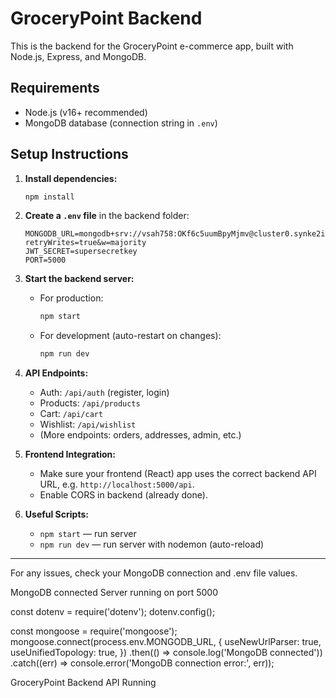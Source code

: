 # GroceryPoint Backend

This is the backend for the GroceryPoint e-commerce app, built with Node.js, Express, and MongoDB.

## Requirements
- Node.js (v16+ recommended)
- MongoDB database (connection string in `.env`)

## Setup Instructions

1. **Install dependencies:**
   ```bash
   npm install
   ```

2. **Create a `.env` file** in the backend folder:
   ```env
   MONGODB_URL=mongodb+srv://vsah758:OKf6c5uumBpyMjmv@cluster0.synke2i.mongodb.net/Grocerry?retryWrites=true&w=majority
   JWT_SECRET=supersecretkey
   PORT=5000
   ```

3. **Start the backend server:**
   - For production:
     ```bash
     npm start
     ```
   - For development (auto-restart on changes):
     ```bash
     npm run dev
     ```

4. **API Endpoints:**
   - Auth: `/api/auth` (register, login)
   - Products: `/api/products`
   - Cart: `/api/cart`
   - Wishlist: `/api/wishlist`
   - (More endpoints: orders, addresses, admin, etc.)

5. **Frontend Integration:**
   - Make sure your frontend (React) app uses the correct backend API URL, e.g. `http://localhost:5000/api`.
   - Enable CORS in backend (already done).

6. **Useful Scripts:**
   - `npm start` — run server
   - `npm run dev` — run server with nodemon (auto-reload)

---

For any issues, check your MongoDB connection and .env file values. 

MongoDB connected
Server running on port 5000 

const dotenv = require('dotenv');
dotenv.config(); 

const mongoose = require('mongoose');
mongoose.connect(process.env.MONGODB_URL, {
  useNewUrlParser: true,
  useUnifiedTopology: true,
})
.then(() => console.log('MongoDB connected'))
.catch((err) => console.error('MongoDB connection error:', err)); 

GroceryPoint Backend API Running 